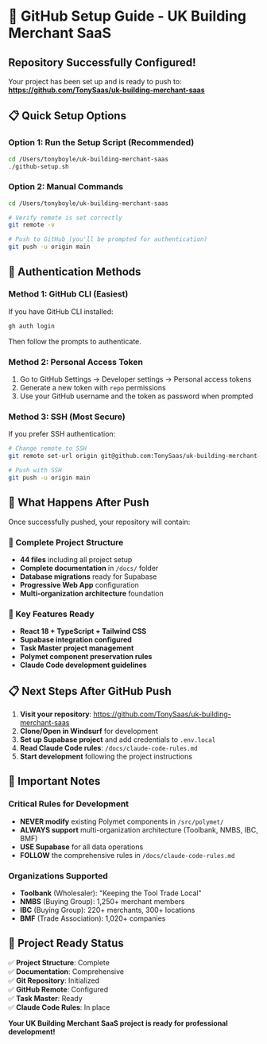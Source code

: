 # 🚀 GitHub Setup Guide - UK Building Merchant SaaS

## Repository Successfully Configured!

Your project has been set up and is ready to push to:
**https://github.com/TonySaas/uk-building-merchant-saas**

## 📋 Quick Setup Options

### Option 1: Run the Setup Script (Recommended)
```bash
cd /Users/tonyboyle/uk-building-merchant-saas
./github-setup.sh
```

### Option 2: Manual Commands
```bash
cd /Users/tonyboyle/uk-building-merchant-saas

# Verify remote is set correctly
git remote -v

# Push to GitHub (you'll be prompted for authentication)
git push -u origin main
```

## 🔐 Authentication Methods

### Method 1: GitHub CLI (Easiest)
If you have GitHub CLI installed:
```bash
gh auth login
```
Then follow the prompts to authenticate.

### Method 2: Personal Access Token
1. Go to GitHub Settings → Developer settings → Personal access tokens
2. Generate a new token with `repo` permissions
3. Use your GitHub username and the token as password when prompted

### Method 3: SSH (Most Secure)
If you prefer SSH authentication:
```bash
# Change remote to SSH
git remote set-url origin git@github.com:TonySaas/uk-building-merchant-saas.git

# Push with SSH
git push -u origin main
```

## 🎯 What Happens After Push

Once successfully pushed, your repository will contain:

### 📁 Complete Project Structure
- **44 files** including all project setup
- **Complete documentation** in `/docs/` folder
- **Database migrations** ready for Supabase
- **Progressive Web App** configuration
- **Multi-organization architecture** foundation

### 🔧 Key Features Ready
- **React 18 + TypeScript + Tailwind CSS**
- **Supabase integration configured**
- **Task Master project management**
- **Polymet component preservation rules**
- **Claude Code development guidelines**

## 📋 Next Steps After GitHub Push

1. **Visit your repository**: https://github.com/TonySaas/uk-building-merchant-saas
2. **Clone/Open in Windsurf** for development
3. **Set up Supabase project** and add credentials to `.env.local`
4. **Read Claude Code rules**: `/docs/claude-code-rules.md`
5. **Start development** following the project instructions

## 🚨 Important Notes

### Critical Rules for Development
- **NEVER modify** existing Polymet components in `/src/polymet/`
- **ALWAYS support** multi-organization architecture (Toolbank, NMBS, IBC, BMF)
- **USE Supabase** for all data operations
- **FOLLOW** the comprehensive rules in `/docs/claude-code-rules.md`

### Organizations Supported
- **Toolbank** (Wholesaler): "Keeping the Tool Trade Local"
- **NMBS** (Buying Group): 1,250+ merchant members
- **IBC** (Buying Group): 220+ merchants, 300+ locations  
- **BMF** (Trade Association): 1,020+ companies

## 🎉 Project Ready Status

✅ **Project Structure**: Complete  
✅ **Documentation**: Comprehensive  
✅ **Git Repository**: Initialized  
✅ **GitHub Remote**: Configured  
✅ **Task Master**: Ready  
✅ **Claude Code Rules**: In place  

**Your UK Building Merchant SaaS project is ready for professional development!**